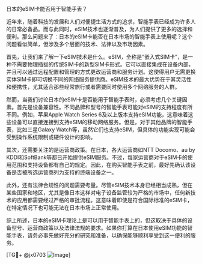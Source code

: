 日本的eSIM卡能否用于智能手表？

近年来，随着科技的发展和人们对便捷生活方式的追求，智能手表已经成为许多人的日常必备品。而与此同时，eSIM技术也逐渐普及，为人们提供了更多的选择和便利。那么问题来了：日本的eSIM卡能否在日本市场的智能手表上使用呢？这个问题看似简单，但涉及多个层面的技术、法律以及市场因素。

首先，让我们来了解一下eSIM技术是什么。eSIM，全称是“嵌入式SIM卡”，是一种不需要物理插拔的传统SIM卡的新型SIM卡形式。它可以直接集成在设备内部，并且可以通过远程配置和管理的方式更改运营商和服务计划。这使得用户无需更换实体SIM卡即可切换不同的网络服务提供商。eSIM技术的最大优势在于其灵活性和便携性，尤其适合那些经常旅行或者需要同时使用多个网络服务的人群。

然而，当我们讨论日本的eSIM卡是否能用于智能手表时，必须考虑几个关键因素。首先是设备兼容性。不同品牌和型号的智能手表可能对eSIM的支持程度有所不同。例如，苹果Apple Watch Series 6及以上版本支持eSIM功能，这意味着这些设备可以直接连接到支持eSIM的移动网络服务。但是，对于其他品牌的智能手表，比如三星Galaxy Watch等，虽然它们也支持eSIM，但具体的功能实现可能会受到操作系统限制或硬件设计的影响。

其次，还需要关注的是运营商政策。在日本，各大运营商如NTT Docomo、au by KDDI和SoftBank等都已开始提供eSIM服务。不过，每家运营商对于eSIM卡的使用范围和支持设备都有自己的规定。因此，在购买智能手表之前，最好先确认该设备是否被所选运营商列为支持的终端设备之一。

此外，还有法律合规性的问题需要考量。尽管eSIM技术本身已经相当成熟，但在某些国家和地区，尤其是像日本这样对电子设备监管较为严格的市场中，任何新技术的应用都需要经过严格的审批流程。这意味着即使是符合国际标准的eSIM卡，在特定情况下也可能无法在日本市场上正常使用。

综上所述，日本的eSIM卡理论上是可以用于智能手表上的，但这取决于具体的设备型号、运营商政策以及法律法规的要求。如果你打算在日本使用eSIM功能的智能手表，请务必事先做好充分的研究和准备，以确保能够顺利享受到这一便利的服务。

[TG💪+ @jx0703 ![Image](https://github.com/user-attachments/assets/dbca1d08-cadb-493c-b0ec-ad6f7a83f270)]